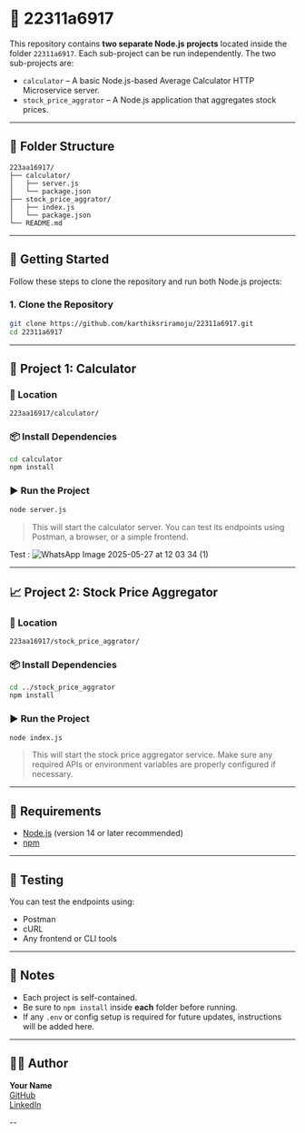 
# 📁 22311a6917

This repository contains **two separate Node.js projects** located inside the folder `22311a6917`. Each sub-project can be run independently. The two sub-projects are:

- `calculator` – A basic Node.js-based Average Calculator HTTP
Microservice server.
- `stock_price_aggrator` – A Node.js application that aggregates stock prices.

---

## 📂 Folder Structure

```
223aa16917/
├── calculator/
│   ├── server.js
│   └── package.json
├── stock_price_aggrator/
│   ├── index.js
│   └── package.json
└── README.md
```

---

## 🚀 Getting Started

Follow these steps to clone the repository and run both Node.js projects:

### 1. Clone the Repository

```bash
git clone https://github.com/karthiksriramoju/22311a6917.git
cd 22311a6917
```

---

## 📐 Project 1: Calculator

### 📁 Location

```
223aa16917/calculator/
```

### 📦 Install Dependencies

```bash
cd calculator
npm install
```

### ▶️ Run the Project

```bash
node server.js
```

> This will start the calculator server. You can test its endpoints using Postman, a browser, or a simple frontend.

Test : 
![WhatsApp Image 2025-05-27 at 12 03 34 (1)](https://github.com/user-attachments/assets/aa4dff95-9404-4b66-99d9-5144acf6da8e)

---

## 📈 Project 2: Stock Price Aggregator

### 📁 Location

```
223aa16917/stock_price_aggrator/
```

### 📦 Install Dependencies

```bash
cd ../stock_price_aggrator
npm install
```

### ▶️ Run the Project

```bash
node index.js
```

> This will start the stock price aggregator service. Make sure any required APIs or environment variables are properly configured if necessary.

---

## 📄 Requirements

- [Node.js](https://nodejs.org/) (version 14 or later recommended)
- [npm](https://www.npmjs.com/)

---

## 🧪 Testing

You can test the endpoints using:

- Postman
- cURL
- Any frontend or CLI tools

---

## 📝 Notes

- Each project is self-contained.
- Be sure to `npm install` inside **each** folder before running.
- If any `.env` or config setup is required for future updates, instructions will be added here.

---

## 👨‍💻 Author

**Your Name**  
[GitHub](https://github.com/karthiksriramoju)  
[LinkedIn](https://www.linkedin.com/in/karthik-sriramoju-4bb1b3296/)

--
